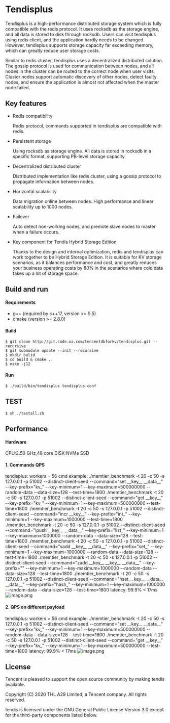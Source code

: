 # Tendisplus

Tendisplus is a high-performance distributed storage system which is fully compatible with the redis protocol. It uses rocksdb as the storage engine, and all data is stored to disk through rocksdb. Users can visit tendisplus using redis client, and the application hardly needs to be changed. However, tendisplus supports storage capacity far exceeding memory, which can greatly reduce user storage costs.

Similar to redis cluster, tendisplus uses a decentralized distributed solution. The gossip protocol is used for communication between nodes, and all nodes in the cluster can be routed to the correct node when user visits. Cluster nodes support automatic discovery of other nodes, detect faulty nodes, and ensure the application is almost not affected when the master node failed.

## Key features
- Redis compatibility
  
  Redis protocol, commands supported in tendisplus are compatible with redis.

- Persistent storage
  
  Using rocksdb as storage engine. All data is stored in rocksdb in a specific format, supporting PB-level storage capacity.

- Decentralized distributed cluster
  
  Distributed implementation like redis cluster, using a gossip protocol to propagate information between nodes.

- Horizontal scalability
  
  Data migration online between nodes. High performance and linear scalability up to 1000 nodes.

- Failover
  
  Auto detect non-working nodes, and premote slave nodes to master when a failure occurs. 
  
- Key component for Tendis Hybrid Storage Edition 
  
  Thanks to the design and internal optimization, redis and tendisplus can work together to be 
  Hybrid Storage Edition. It is suitable for KV storage scenarios, as it balances performance and cost, and greatly reduces your business operating costs by 80% in the scenarios where cold data takes up a lot of storage space. 


## Build and run

#### Requirements

* g++ (required by c++17, version >= 5.5)
* cmake (version >= 2.8.0)

#### Build

```
$ git clone http://git.code.oa.com/tencentdbforkv/tendisplus.git --recursive
$ git submodule update --init --recursive
$ mkdir bulid
$ cd build & cmake ..
$ make -j12
```

#### Run
```
$ ./build/bin/tendisplus tendisplus.conf
```

## TEST
```
$ sh ./testall.sh
```

## Performance

#### Hardware
CPU:2.50 GHz,48 core
DISK:NVMe SSD

#### 1. Commands QPS
tendisplus: workers = 56
cmd example:
./memtier_benchmark -t 20 -c 50 -s 127.0.0.1 -p 51002 --distinct-client-seed --command="set \_\_key__ \_\_data__" --key-prefix="kv_" --key-minimum=1 --key-maximum=500000000 --random-data --data-size=128 --test-time=1800
./memtier_benchmark -t 20 -c 50 -s 127.0.0.1 -p 51002 --distinct-client-seed --command="get \_\_key__" --key-prefix="kv_" --key-minimum=1 --key-maximum=500000000 --test-time=1800
./memtier_benchmark -t 20 -c 50 -s 127.0.0.1 -p 51002 --distinct-client-seed --command="incr \_\_key__" --key-prefix="int_" --key-minimum=1 --key-maximum=1000000 --test-time=1800
./memtier_benchmark -t 20 -c 50 -s 127.0.0.1 -p 51002 --distinct-client-seed --command="lpush \_\_key__ \_\_data__" --key-prefix="list_" --key-minimum=1 --key-maximum=1000000 --random-data --data-size=128 --test-time=1800
./memtier_benchmark -t 20 -c 50 -s 127.0.0.1 -p 51002 --distinct-client-seed --command="sadd \_\_key__ \_\_data__" --key-prefix="set_" --key-minimum=1 --key-maximum=1000000 --random-data --data-size=128 --test-time=1800
./memtier_benchmark -t 20 -c 50 -s 127.0.0.1 -p 51002 --distinct-client-seed --command="zadd \_\_key__ \_\_key__ \_\_data__" --key-prefix="" --key-minimum=1 --key-maximum=1000000 --random-data --data-size=128 --test-time=1800
./memtier_benchmark -t 20 -c 50 -s 127.0.0.1 -p 51002 --distinct-client-seed --command="hset \_\_key__ \_\_data__ \_\_data__" --key-prefix="hash_" --key-minimum=1 --key-maximum=1000000 --random-data --data-size=128 --test-time=1800
latency: 99.9% < 17ms
![image.png](/uploads/9E5C0BE69C29483584A689EFAB9DACC0/image.png)

#### 2. QPS on different payload
tendisplus: workers = 56
cmd example:
./memtier_benchmark -t 20 -c 50 -s 127.0.0.1 -p 51002 --distinct-client-seed --command="set \_\_key__ \_\_data__" --key-prefix="kv_" --key-minimum=1 --key-maximum=500000000 --random-data --data-size=128 --test-time=1800
./memtier_benchmark -t 20 -c 50 -s 127.0.0.1 -p 51002 --distinct-client-seed --command="get \_\_key__" --key-prefix="kv_" --key-minimum=1 --key-maximum=500000000 --test-time=1800
latency: 99.9% < 17ms
![image.png](/uploads/8F62A67F56F044E6BF0657C90E589EE0/image.png)


## License
Tencent is pleased to support the open source community by making tendis available. 

Copyright (C) 2020 THL A29 Limited, a Tencent company.  All rights reserved. 

tendis is licensed under the GNU General Public License Version 3.0 except for the third-party components listed below. 
